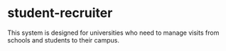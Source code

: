 # student-recruiter
This system is designed for universities who need to manage visits from schools and students to their campus.
